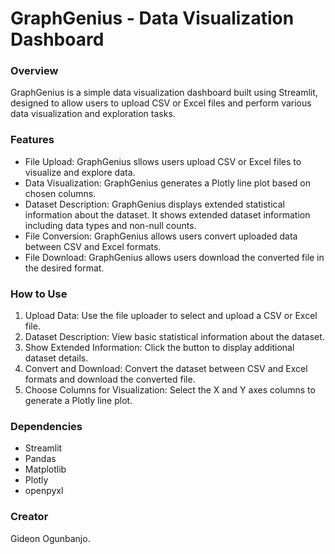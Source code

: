 # GraphGenius - Data Visualization Dashboard
### Overview

GraphGenius is a simple data visualization dashboard built using Streamlit, designed to allow users to upload CSV or Excel files and perform various data visualization and exploration tasks.

### Features
- File Upload: GraphGenius sllows users upload CSV or Excel files to visualize and explore data.
- Data Visualization: GraphGenius generates a Plotly line plot based on chosen columns.
- Dataset Description: GraphGenius displays extended statistical information about the dataset. It shows extended dataset information including data types and non-null counts.
- File Conversion: GraphGenius allows users convert uploaded data between CSV and Excel formats.
- File Download: GraphGenius allows users download the converted file in the desired format.

### How to Use
1. Upload Data: Use the file uploader to select and upload a CSV or Excel file.
2. Dataset Description: View basic statistical information about the dataset.
3. Show Extended Information: Click the button to display additional dataset details.
4. Convert and Download: Convert the dataset between CSV and Excel formats and download the converted file.
5. Choose Columns for Visualization: Select the X and Y axes columns to generate a Plotly line plot.
### Dependencies
- Streamlit
- Pandas
- Matplotlib
- Plotly
- openpyxl
### Creator
Gideon Ogunbanjo.